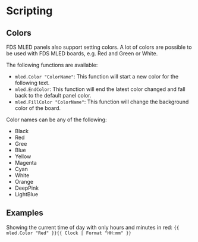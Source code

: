 ﻿# Scripting

## Colors

FDS MLED panels also support setting colors. A lot of colors are possible to be used with FDS MLED boards, e.g. Red and Green or White. 

The following functions are available: 

* `mled.Color "ColorName"`: This function will start a new color for the following text.
* `mled.EndColor`: This function will end the latest color changed and fall back to the default panel color.
* `mled.FillColor "ColorName"`: This function will change the background color of the board.

Color names can be any of the following:

* Black
* Red
* Gree
* Blue
* Yellow
* Magenta
* Cyan
* White
* Orange
* DeepPink
* LightBlue

## Examples

Showing the current time of day with only hours and minutes in red: `{{ mled.Color "Red" }}{{ Clock | Format "HH:mm" }}`